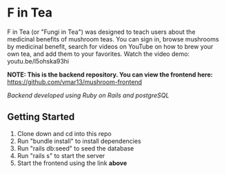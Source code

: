 # F in Tea

F in Tea (or "Fungi in Tea") was designed to teach users about the medicinal benefits of mushroom teas. You can sign in, browse mushrooms by medicinal benefit, search for videos on YouTube on how to brew your own tea, and add them to your favorites. Watch the video demo: youtu.be/l5ohska93hi  

**NOTE: This is the backend repository. You can view the frontend here:** https://github.com/vmar13/mushroom-frontend

*Backend developed using Ruby on Rails and postgreSQL*

## Getting Started

1. Clone down and cd into this repo
2. Run "bundle install" to install dependencies
3. Run "rails db:seed" to seed the database
4. Run "rails s" to start the server
5. Start the frontend using the link **above**